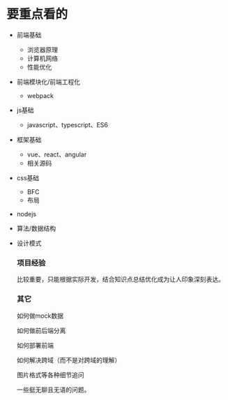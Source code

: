 # 要重点看的



- 前端基础

  - 浏览器原理
  - 计算机网络
  - 性能优化

- 前端模块化/前端工程化

  - webpack

- js基础

  - javascript、typescript、ES6

- 框架基础

  - vue、react、angular
  - 相关源码

- css基础

  - BFC
  - 布局

- nodejs

- 算法/数据结构

- 设计模式

  

  ### 项目经验

  比较重要，只能根据实际开发，结合知识点总结优化成为让人印象深刻表达。

  ### 其它
  
  如何做mock数据
  
  如何做前后端分离
  
  如何部署前端
  
  如何解决跨域（而不是对跨域的理解）
  
  图片格式等各种细节追问
  
  一些挺无聊且无语的问题。